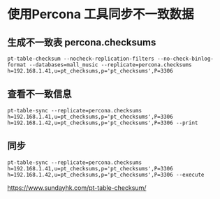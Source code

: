 # 使用Percona 工具同步不一致数据

## 生成不一致表 percona.checksums
```
pt-table-checksum --nocheck-replication-filters --no-check-binlog-format --databases=mall_music --replicate=percona.checksums h=192.168.1.41,u=pt_checksums,p='pt_checksums',P=3306
```

## 查看不一致信息
```
pt-table-sync --replicate=percona.checksums h=192.168.1.41,u=pt_checksums,p='pt_checksums',P=3306 h=192.168.1.42,u=pt_checksums,p='pt_checksums',P=3306 --print
```

## 同步
```
pt-table-sync --replicate=percona.checksums h=192.168.1.41,u=pt_checksums,p='pt_checksums',P=3306 h=192.168.1.42,u=pt_checksums,p='pt_checksums',P=3306 --execute
```

https://www.sundayhk.com/pt-table-checksum/